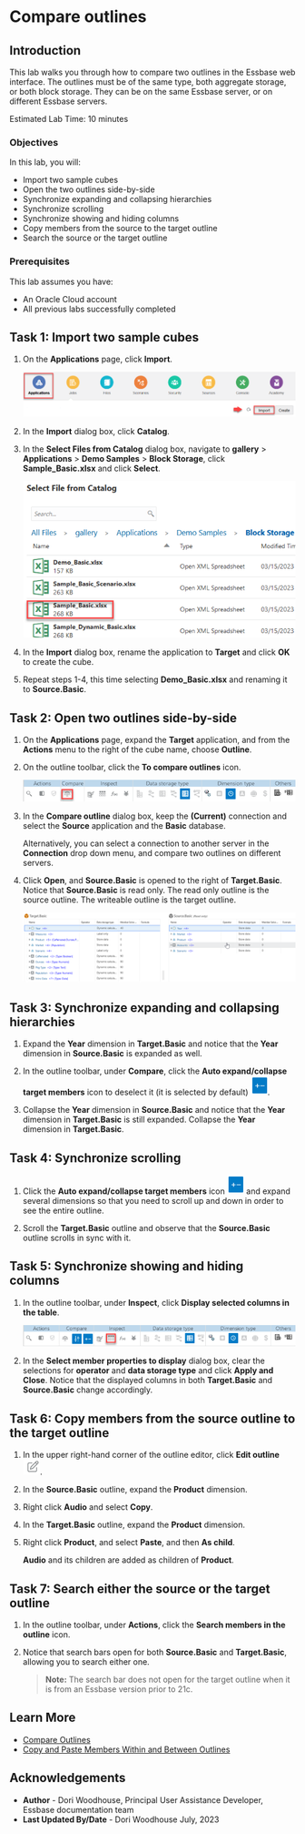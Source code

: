# Compare outlines

## Introduction

This lab walks you through how to compare two outlines in the Essbase web interface. The outlines must be of the same type, both aggregate storage, or both block storage. They can be on the same Essbase server, or on different Essbase servers.

Estimated Lab Time: 10 minutes

### Objectives

In this lab, you will:

* Import two sample cubes
* Open the two outlines side-by-side
* Synchronize expanding and collapsing hierarchies
* Synchronize scrolling
* Synchronize showing and hiding columns
* Copy members from the source to the target outline
* Search the source or the target outline

### Prerequisites

This lab assumes you have:
* An Oracle Cloud account
* All previous labs successfully completed


## Task 1: Import two sample cubes

1. On the **Applications** page, click **Import**.

    ![Image of top of the Essbase web interface with the Applications icon selected, and the Import button selected](images/application-import.png)

2. In the **Import** dialog box, click **Catalog**.

3. In the **Select Files from Catalog** dialog box, navigate to **gallery** &gt; **Applications** &gt; **Demo Samples** &gt; **Block Storage**, click **Sample\_Basic.xlsx** and click **Select**.

    ![Image of the Select files from catalog dialog box with Sample_Basic.xlsx selected](images/select-files-from-catalog.png)

4. In the **Import** dialog box, rename the application to **Target** and click **OK** to create the cube.

5. Repeat steps 1-4, this time selecting **Demo_Basic.xlsx** and renaming it to **Source.Basic**.

## Task 2: Open two outlines side-by-side

1. On the **Applications** page, expand the **Target** application, and from the **Actions** menu to the right of the cube name, choose **Outline**.

2. On the outline toolbar, click the **To compare outlines** icon.

    ![Image of the outline toolbar with the To compare outlines icon selected](images/compare-outlines-toolbar-icon.png)

3. In the **Compare outline** dialog box, keep the **(Current)** connection and select the **Source** application and the **Basic** database.

   Alternatively, you can select a connection to another server in the **Connection** drop down menu, and compare two outlines on different servers.

4. Click **Open**, and **Source.Basic** is opened to the right of **Target.Basic**. Notice that **Source.Basic** is read only. The read only outline is the source outline. The writeable outline is the target outline.

    ![Image of the source and target outlines opened side-by-side.](images/compare-side-by-side.png)

## Task 3: Synchronize expanding and collapsing hierarchies

1. Expand the **Year** dimension in **Target.Basic** and notice that the **Year** dimension in **Source.Basic** is expanded as well.

2. In the outline toolbar, under **Compare**, click the **Auto expand/collapse target members** icon to deselect it (it is selected by default) ![Image of the auto expand/collapse target members icon in the outline toolbar.](images/auto-expand-collapse-icon.png).

3. Collapse the **Year** dimension in **Source.Basic** and notice that the **Year** dimension in **Target.Basic** is still expanded. Collapse the **Year** dimension in **Target.Basic**.

## Task 4: Synchronize scrolling

1. Click the **Auto expand/collapse target members** icon ![Image of the auto expand/collapse target members icon in the outline toolbar.](images/auto-expand-collapse-icon.png) and expand several dimensions so that you need to scroll up and down in order to see the entire outline.

2. Scroll the **Target.Basic** outline and observe that the **Source.Basic** outline scrolls in sync with it.

## Task 5: Synchronize showing and hiding columns

1. In the outline toolbar, under **Inspect**, click **Display selected columns in the table**.

    ![Image of the outline toolbar with the display selected columns icon highlighted.](images/outline-toolbar-display-selected-columns-icon.png)

2. In the **Select member properties to display** dialog box, clear the selections for **operator** and **data storage type** and click **Apply and Close**. Notice that the displayed columns in both **Target.Basic** and **Source.Basic** change accordingly.

## Task 6: Copy members from the source outline to the target outline

1. In the upper right-hand corner of the outline editor, click **Edit outline** ![Image of the Edit Outline icon.](images/edit-outline-icon.png).

2. In the **Source.Basic** outline, expand the **Product** dimension.

3. Right click **Audio** and select **Copy**.

4. In the **Target.Basic** outline, expand the **Product** dimension.

5. Right click **Product**, and select **Paste**, and then **As child**.

   **Audio** and its children are added as children of **Product**.

## Task 7: Search either the source or the target outline

1. In the outline toolbar, under **Actions**, click the **Search members in the outline** icon.

2. Notice that search bars open for both **Source.Basic** and **Target.Basic**, allowing you to search either one.

   > **Note:** The search bar does not open for the target outline when it is from an Essbase version prior to 21c.

## Learn More

* [Compare Outlines](https://docs.oracle.com/en/database/other-databases/essbase/21/ugess/compare-outlines.html#GUID-F6B9A25F-0B32-41EB-AD10-611C31CAB13C)
* [Copy and Paste Members Within and Between Outlines](https://docs.oracle.com/en/database/other-databases/essbase/21/ugess/copy-and-paste-members-and-outlines.html#GUID-630F6AEC-6951-4975-A4FD-94E329A0BDB4)

## Acknowledgements
* **Author** - Dori Woodhouse, Principal User Assistance Developer, Essbase documentation team
* **Last Updated By/Date** - Dori Woodhouse July, 2023
